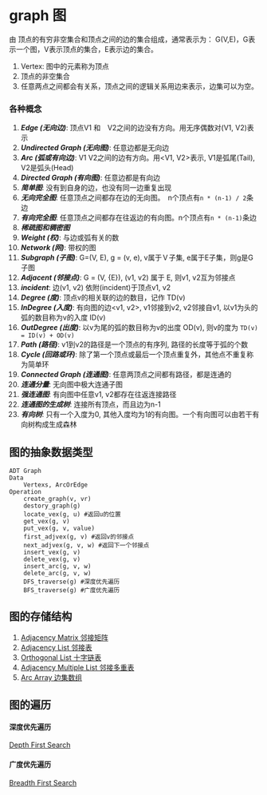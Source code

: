 # graph 图
由 顶点的有穷非空集合和顶点之间的边的集合组成，通常表示为： G(V,E)，G表示一个图，V表示顶点的集合，E表示边的集合。

1. Vertex: 图中的元素称为顶点
1. 顶点的非空集合
1. 任意两点之间都会有关系，顶点之间的逻辑关系用边来表示，边集可以为空。

### 各种概念
1. ***Edge (无向边)***: 顶点V1 和　V2之间的边没有方向。用无序偶数对(V1, V2)表示
1. ***Undirected Graph (无向图)***: 任意边都是无向边
1. ***Arc (弧或有向边)***: V1 V2之间的边有方向。用<V1, V2>表示, V1是弧尾(Tail), V2是弧头(Head)
1. ***Directed Graph (有向图)***: 任意边都是有向边
1. ***简单图***: 没有到自身的边，也没有同一边重复出现
1. ***无向完全图***: 任意顶点之间都存在边的无向图。　n个顶点有```n * (n-1) / 2```条边
1. ***有向完全图***: 任意顶点之间都存在往返边的有向图。n个顶点有```n * (n-1)```条边
1. ***稀疏图和稠密图***
1. ***Weight (权)***: 与边或弧有关的数
1. ***Network (网)***: 带权的图
1. ***Subgraph (子图)***: G=(V, E), g = (v, e), v属于Ｖ子集, e属于E子集，则g是G子图
1. ***Adjacent (邻接点)***: G = (V, {E}), (v1, v2) 属于 E, 则v1, v2互为邻接点
1. ***incident***: 边(v1, v2) 依附(incident)于顶点v1, v2
1. ***Degree (度)***: 顶点v的相关联的边的数目，记作 TD(v)
1. ***InDegree (入度)***: 有向图的边<v1, v2>, v1邻接到v2, v2邻接自v1, 以v1为头的弧的数目称为v的入度 ID(v)
1. ***OutDegree (出度)***: 以v为尾的弧的数目称为v的出度 OD(v), 则v的度为 ```TD(v) = ID(v) + OD(v)```
1. ***Path (路径)***: v1到v2的路径是一个顶点的有序列, 路径的长度等于弧的个数
1. ***Cycle (回路或环)***: 除了第一个顶点或最后一个顶点重复外，其他点不重复称为简单环
1. ***Connected Graph (连通图)***: 任意两顶点之间都有路径，都是连通的
1. ***连通分量***: 无向图中极大连通子图
1. ***强连通图***: 有向图中任意v1, v2都存在往返连接路径
1. ***连通图的生成树***: 连接所有顶点，而且边为n-1
1. ***有向树***: 只有一个入度为0, 其他入度均为1的有向图。一个有向图可以由若干有向树构成生成森林

## 图的抽象数据类型
```
ADT Graph
Data
    Vertexs, ArcOrEdge
Operation
    create_graph(v, vr)
    destory_graph(g)
    locate_vex(g, u) #返回u的位置
    get_vex(g, v)
    put_vex(g, v, value)
    first_adjvex(g, v) #返回v的邻接点
    next_adjvex(g, v, w) #返回下一个邻接点
    insert_vex(g, v)
    delete_vex(g, v)
    insert_arc(g, v, w)
    delete_arc(g, v, w)
    DFS_traverse(g) #深度优先遍历
    BFS_traverse(g) #广度优先遍历
```

## 图的存储结构
1. [Adjacency Matrix 邻接矩阵](https://github.com/sunhuachuang/algorithm-data-structure/blob/master/data-structure/graph/adjacency_matrix.py)
1. [Adjacency List 邻接表](https://github.com/sunhuachuang/algorithm-data-structure/blob/master/data-structure/graph/adjacency_list.py)
1. [Orthogonal List 十字链表](https://github.com/sunhuachuang/algorithm-data-structure/blob/master/data-structure/graph/orthogonal_list.py)
1. [Adjacency Multiple List 邻接多重表](https://github.com/sunhuachuang/algorithm-data-structure/blob/master/data-structure/graph/adjacency_multiple_list.py)
1. [Arc Array 边集数组](https://github.com/sunhuachuang/algorithm-data-structure/blob/master/data-structure/graph/arc_array.py)

## 图的遍历
#### 深度优先遍历
[Depth First Search](https://github.com/sunhuachuang/algorithm-data-structure/blob/master/data-structure/graph/depth_first_search.py)
#### 广度优先遍历
[Breadth First Search](https://github.com/sunhuachuang/algorithm-data-structure/blob/master/data-structure/graph/breadth_first_search.py)
